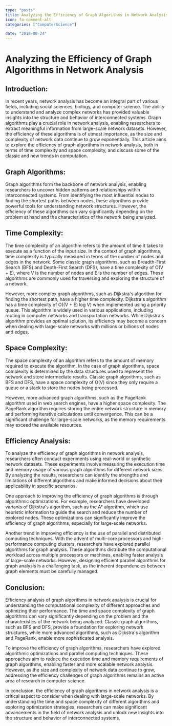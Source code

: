 ```yaml
---
type: "posts"
title: Analyzing the Efficiency of Graph Algorithms in Network Analysis
icon: fa-comment-alt
categories: ["ComputerScience"]

date: "2018-08-24"
---
```




# Analyzing the Efficiency of Graph Algorithms in Network Analysis

## Introduction:

In recent years, network analysis has become an integral part of various fields, including social sciences, biology, and computer science. The ability to understand and analyze complex networks has provided valuable insights into the structure and behavior of interconnected systems. Graph algorithms play a crucial role in network analysis, enabling researchers to extract meaningful information from large-scale network datasets. However, the efficiency of these algorithms is of utmost importance, as the size and complexity of network data continue to grow exponentially. This article aims to explore the efficiency of graph algorithms in network analysis, both in terms of time complexity and space complexity, and discuss some of the classic and new trends in computation.

## Graph Algorithms:

Graph algorithms form the backbone of network analysis, enabling researchers to uncover hidden patterns and relationships within interconnected systems. From identifying the most influential nodes to finding the shortest paths between nodes, these algorithms provide powerful tools for understanding network structures. However, the efficiency of these algorithms can vary significantly depending on the problem at hand and the characteristics of the network being analyzed.

## Time Complexity:

The time complexity of an algorithm refers to the amount of time it takes to execute as a function of the input size. In the context of graph algorithms, time complexity is typically measured in terms of the number of nodes and edges in the network. Some classic graph algorithms, such as Breadth-First Search (BFS) and Depth-First Search (DFS), have a time complexity of O(V + E), where V is the number of nodes and E is the number of edges. These algorithms are commonly used for traversing and exploring the structure of a network.

However, more complex graph algorithms, such as Dijkstra's algorithm for finding the shortest path, have a higher time complexity. Dijkstra's algorithm has a time complexity of O((V + E) log V) when implemented using a priority queue. This algorithm is widely used in various applications, including routing in computer networks and transportation networks. While Dijkstra's algorithm provides an optimal solution, its efficiency may become a concern when dealing with large-scale networks with millions or billions of nodes and edges.

## Space Complexity:

The space complexity of an algorithm refers to the amount of memory required to execute the algorithm. In the case of graph algorithms, space complexity is determined by the data structures used to represent the network and store intermediate results. Classic graph algorithms, such as BFS and DFS, have a space complexity of O(V) since they only require a queue or a stack to store the nodes being processed.

However, more advanced graph algorithms, such as the PageRank algorithm used in web search engines, have a higher space complexity. The PageRank algorithm requires storing the entire network structure in memory and performing iterative calculations until convergence. This can be a significant challenge for large-scale networks, as the memory requirements may exceed the available resources.

## Efficiency Analysis:

To analyze the efficiency of graph algorithms in network analysis, researchers often conduct experiments using real-world or synthetic network datasets. These experiments involve measuring the execution time and memory usage of various graph algorithms for different network sizes. By analyzing the results, researchers can identify the strengths and limitations of different algorithms and make informed decisions about their applicability in specific scenarios.

One approach to improving the efficiency of graph algorithms is through algorithmic optimizations. For example, researchers have developed variants of Dijkstra's algorithm, such as the A* algorithm, which use heuristic information to guide the search and reduce the number of explored nodes. These optimizations can significantly improve the efficiency of graph algorithms, especially for large-scale networks.

Another trend in improving efficiency is the use of parallel and distributed computing techniques. With the advent of multi-core processors and high-performance computing clusters, researchers have explored parallel algorithms for graph analysis. These algorithms distribute the computational workload across multiple processors or machines, enabling faster analysis of large-scale networks. However, designing efficient parallel algorithms for graph analysis is a challenging task, as the inherent dependencies between graph elements must be carefully managed.

## Conclusion:

Efficiency analysis of graph algorithms in network analysis is crucial for understanding the computational complexity of different approaches and optimizing their performance. The time and space complexity of graph algorithms can vary significantly depending on the problem and the characteristics of the network being analyzed. Classic graph algorithms, such as BFS and DFS, provide a foundation for exploring network structures, while more advanced algorithms, such as Dijkstra's algorithm and PageRank, enable more sophisticated analysis.

To improve the efficiency of graph algorithms, researchers have explored algorithmic optimizations and parallel computing techniques. These approaches aim to reduce the execution time and memory requirements of graph algorithms, enabling faster and more scalable network analysis. However, as the size and complexity of network data continue to grow, addressing the efficiency challenges of graph algorithms remains an active area of research in computer science.

In conclusion, the efficiency of graph algorithms in network analysis is a critical aspect to consider when dealing with large-scale networks. By understanding the time and space complexity of different algorithms and exploring optimization strategies, researchers can make significant advancements in the field of network analysis and unlock new insights into the structure and behavior of interconnected systems.